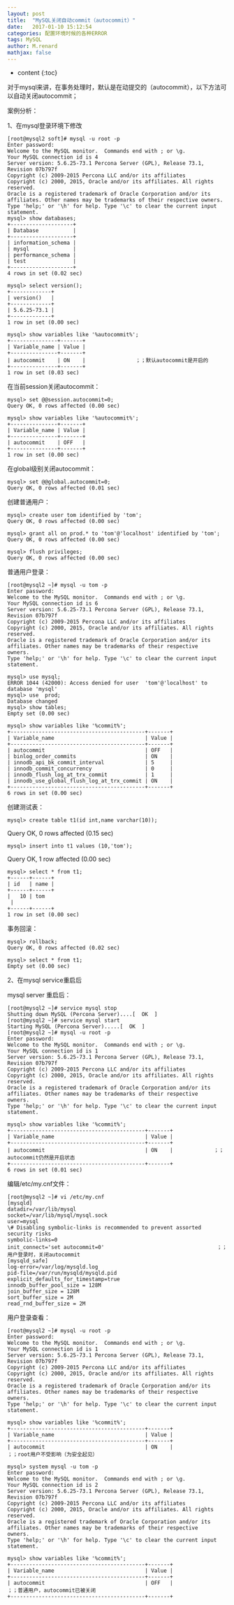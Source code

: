 ```yaml
---
layout: post
title:  "MySQL关闭自动commit（autocommit）"
date:   2017-01-10 15:12:54
categories: 配置环境时候的各种ERROR
tags: MySQL
author: M.renard
mathjax: false
---
```


* content
{:toc}

对于mysql来讲，在事务处理时，默认是在动提交的（autocommit），以下方法可以自动关闭autocommit；

案例分析：

1、在mysql登录环境下修改

	[root@mysql2 soft]# mysql -u root -p
	Enter password: 
	Welcome to the MySQL monitor.  Commands end with ; or \g.
	Your MySQL connection id is 4
	Server version: 5.6.25-73.1 Percona Server (GPL), Release 73.1, Revision 07b797f
	Copyright (c) 2009-2015 Percona LLC and/or its affiliates
	Copyright (c) 2000, 2015, Oracle and/or its affiliates. All rights reserved.
	Oracle is a registered trademark of Oracle Corporation and/or its
	affiliates. Other names may be trademarks of their respective owners.
	Type 'help;' or '\h' for help. Type '\c' to clear the current input statement.
	mysql> show databases;
	+--------------------+
	| Database           |
	+--------------------+
	| information_schema |
	| mysql              |
	| performance_schema |
	| test               |
	+--------------------+
	4 rows in set (0.02 sec)

	mysql> select version();
	+-------------+
	| version()   |
	+-------------+
	| 5.6.25-73.1 |
	+-------------+
	1 row in set (0.00 sec)
	
	mysql> show variables like '%autocommit%';
	+---------------+-------+
	| Variable_name | Value |
	+---------------+-------+
	| autocommit    | ON    |                ；；默认autocommit是开启的
	+---------------+-------+
	1 row in set (0.03 sec)

在当前session关闭autocommit：

	mysql> set @@session.autocommit=0;
	Query OK, 0 rows affected (0.00 sec)

	mysql> show variables like '%autocommit%';
	+---------------+-------+
	| Variable_name | Value |
	+---------------+-------+
	| autocommit    | OFF   |
	+---------------+-------+
	1 row in set (0.00 sec)

在global级别关闭autocommit：

	mysql> set @@global.autocommit=0;
	Query OK, 0 rows affected (0.01 sec)

创建普通用户：

	mysql> create user tom identified by 'tom';
	Query OK, 0 rows affected (0.00 sec)

	mysql> grant all on prod.* to 'tom'@'localhost' identified by 'tom';
	Query OK, 0 rows affected (0.00 sec)

	mysql> flush privileges;
	Query OK, 0 rows affected (0.00 sec)

普通用户登录：

	[root@mysql2 ~]# mysql -u tom -p
	Enter password: 
	Welcome to the MySQL monitor.  Commands end with ; or \g.
	Your MySQL connection id is 6
	Server version: 5.6.25-73.1 Percona Server (GPL), Release 73.1, Revision 07b797f
	Copyright (c) 2009-2015 Percona LLC and/or its affiliates
	Copyright (c) 2000, 2015, Oracle and/or its affiliates. All rights reserved.
	Oracle is a registered trademark of Oracle Corporation and/or its 
	affiliates. Other names may be trademarks of their respective
	owners.
	Type 'help;' or '\h' for help. Type '\c' to clear the current input statement.

	mysql> use mysql;
	ERROR 1044 (42000): Access denied for user 	'tom'@'localhost' to database 'mysql'
	mysql> use  prod;
	Database changed
	mysql> show tables;
	Empty set (0.00 sec)

	mysql> show variables like '%commit%';
	+-------------------------------------------+-------+
	| Variable_name                             | Value |
	+-------------------------------------------+-------+
	| autocommit                                | OFF   |
	| binlog_order_commits                      | ON    |
	| innodb_api_bk_commit_interval             | 5     |
	| innodb_commit_concurrency                 | 0     |
	| innodb_flush_log_at_trx_commit            | 1     |
	| innodb_use_global_flush_log_at_trx_commit | ON    |
	+-------------------------------------------+-------+
	6 rows in set (0.00 sec)


创建测试表：

	mysql> create table t1(id int,name varchar(10));
Query OK, 0 rows affected (0.15 sec)

	mysql> insert into t1 values (10,'tom');
Query OK, 1 row affected (0.00 sec)

	mysql> select * from t1;
	+------+------+
	| id   | name |
	+------+------+
	|   10 | tom
	 |
	+------+------+
	1 row in set (0.00 sec)

事务回滚：

	mysql> rollback;
	Query OK, 0 rows affected (0.02 sec)

	mysql> select * from t1;
	Empty set (0.00 sec)

2、在mysql service重启后

mysql server 重启后：

	[root@mysql2 ~]# service mysql stop
	Shutting down MySQL (Percona Server)....[  OK  ]
	[root@mysql2 ~]# service mysql start
	Starting MySQL (Percona Server).....[  OK  ]
	[root@mysql2 ~]# mysql -u root -p
	Enter password: 
	Welcome to the MySQL monitor.  Commands end with ; or \g.
	Your MySQL connection id is 1
	Server version: 5.6.25-73.1 Percona Server (GPL), Release 73.1, Revision 07b797f
	Copyright (c) 2009-2015 Percona LLC and/or its affiliates
	Copyright (c) 2000, 2015, Oracle and/or its affiliates. All rights reserved.
	Oracle is a registered trademark of Oracle Corporation and/or its
	affiliates. Other names may be trademarks of their respective
	owners.
	Type 'help;' or '\h' for help. Type '\c' to clear the current input statement.

	mysql> show variables like '%commit%';
	+-------------------------------------------+-------+
	| Variable_name                             | Value |
	+-------------------------------------------+-------+
	| autocommit                                | ON    |             ；；autocommit仍然是开启状态
	+-------------------------------------------+-------+
	6 rows in set (0.01 sec)

编辑/etc/my.cnf文件：

	[root@mysql2 ~]# vi /etc/my.cnf
	[mysqld]
	datadir=/var/lib/mysql
	socket=/var/lib/mysql/mysql.sock
	user=mysql
	\# Disabling symbolic-links is recommended to prevent assorted security risks
	symbolic-links=0
	init_connect='set autocommit=0'                                    ；；用户登录时，关闭autocommit
	[mysqld_safe]
	log-error=/var/log/mysqld.log
	pid-file=/var/run/mysqld/mysqld.pid
	explicit_defaults_for_timestamp=true
	innodb_buffer_pool_size = 128M
	join_buffer_size = 128M
	sort_buffer_size = 2M
	read_rnd_buffer_size = 2M

用户登录查看：

	[root@mysql2 ~]# mysql -u root -p
	Enter password: 
	Welcome to the MySQL monitor.  Commands end with ; or \g.
	Your MySQL connection id is 1
	Server version: 5.6.25-73.1 Percona Server (GPL), Release 73.1, Revision 07b797f
	Copyright (c) 2009-2015 Percona LLC and/or its affiliates
	Copyright (c) 2000, 2015, Oracle and/or its affiliates. All rights reserved.
	Oracle is a registered trademark of Oracle Corporation and/or its
	affiliates. Other names may be trademarks of their respective
	owners.
	Type 'help;' or '\h' for help. Type '\c' to clear the current input statement.

	mysql> show variables like '%commit%';
	+-------------------------------------------+-------+
	| Variable_name                             | Value |
	+-------------------------------------------+-------+
	| autocommit                                | ON    |                ；；root用户不受影响（为安全起见）

	mysql> system mysql -u tom -p
	Enter password: 
	Welcome to the MySQL monitor.  Commands end with ; or \g.
	Your MySQL connection id is 2
	Server version: 5.6.25-73.1 Percona Server (GPL), Release 73.1, Revision 07b797f
	Copyright (c) 2009-2015 Percona LLC and/or its affiliates
	Copyright (c) 2000, 2015, Oracle and/or its affiliates. All rights reserved.
	Oracle is a registered trademark of Oracle Corporation and/or its
	affiliates. Other names may be trademarks of their respective
	owners.
	Type 'help;' or '\h' for help. Type '\c' to clear the current input statement.

	mysql> show variables like '%commit%';
	+-------------------------------------------+-------+
	| Variable_name                             | Value |
	+-------------------------------------------+-------+
	| autocommit                                | OFF   |                ；；普通用户，autocommit已被关闭
	+-------------------------------------------+-------+